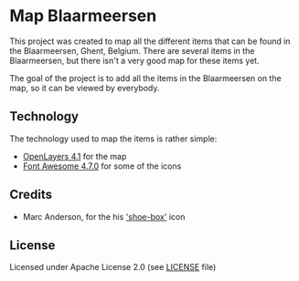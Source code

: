 # Map Blaarmeersen

This project was created to map all the different items that can be found in the Blaarmeersen, Ghent, Belgium.
There are several items in the Blaarmeersen, but there isn't a very good map for these items yet.

The goal of the project is to add all the items in the Blaarmeersen on the map, so it can be viewed by everybody.

## Technology

The technology used to map the items is rather simple:

* [OpenLayers 4.1](https://github.com/openlayers/openlayers/releases/tag/v4.1.0) for the map
* [Font Awesome 4.7.0](http://fontawesome.io) for some of the icons

## Credits

* Marc Anderson, for the his ['shoe-box'](https://thenounproject.com/term/shoe-box/20246/) icon

## License

Licensed under Apache License 2.0 (see [LICENSE](LICENSE) file)